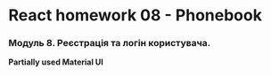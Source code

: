 # React homework 08 - Phonebook

### Модуль 8. Реєстрація та логін користувача.
**Partially used Material UI**
